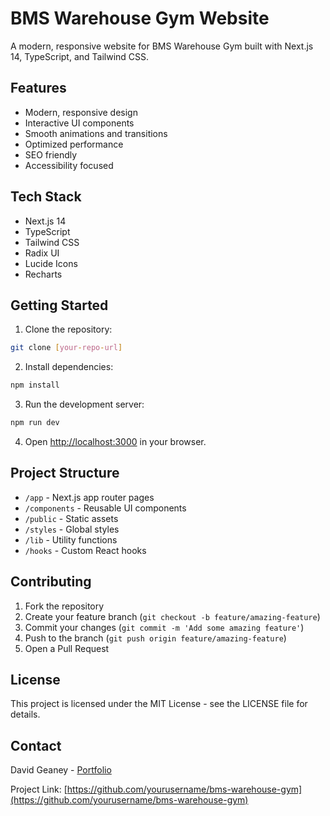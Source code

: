 # BMS Warehouse Gym Website

A modern, responsive website for BMS Warehouse Gym built with Next.js 14, TypeScript, and Tailwind CSS.

## Features

- Modern, responsive design
- Interactive UI components
- Smooth animations and transitions
- Optimized performance
- SEO friendly
- Accessibility focused

## Tech Stack

- Next.js 14
- TypeScript
- Tailwind CSS
- Radix UI
- Lucide Icons
- Recharts

## Getting Started

1. Clone the repository:
```bash
git clone [your-repo-url]
```

2. Install dependencies:
```bash
npm install
```

3. Run the development server:
```bash
npm run dev
```

4. Open [http://localhost:3000](http://localhost:3000) in your browser.

## Project Structure

- `/app` - Next.js app router pages
- `/components` - Reusable UI components
- `/public` - Static assets
- `/styles` - Global styles
- `/lib` - Utility functions
- `/hooks` - Custom React hooks

## Contributing

1. Fork the repository
2. Create your feature branch (`git checkout -b feature/amazing-feature`)
3. Commit your changes (`git commit -m 'Add some amazing feature'`)
4. Push to the branch (`git push origin feature/amazing-feature`)
5. Open a Pull Request

## License

This project is licensed under the MIT License - see the LICENSE file for details.

## Contact

David Geaney - [Portfolio](https://davidgeaney.vercel.app)

Project Link: [https://github.com/yourusername/bms-warehouse-gym](https://github.com/yourusername/bms-warehouse-gym) 